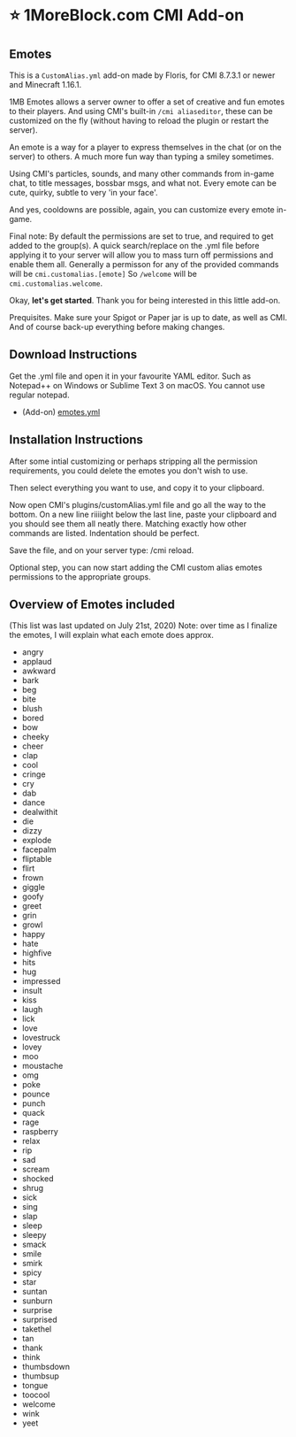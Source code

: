 # :star: 1MoreBlock.com CMI Add-on

## Emotes

This is a `CustomAlias.yml` add-on made by Floris, for CMI 8.7.3.1 or newer and Minecraft 1.16.1. 

1MB Emotes allows a server owner to offer a set of creative and fun emotes to their players. And using CMI's built-in `/cmi aliaseditor`, these can be customized on the fly (without having to reload the plugin or restart the server).

An emote is a way for a player to express themselves in the chat (or on the server) to others. A much more fun way than typing a smiley sometimes.

Using CMI's particles, sounds, and many other commands from in-game chat, to title messages, bossbar msgs, and what not. Every emote can be cute, quirky, subtle to very 'in your face'.

And yes, cooldowns are possible, again, you can customize every emote in-game. 

Final note: By default the permissions are set to true, and required to get added to the group(s). A quick search/replace on the .yml file before applying it to your server will allow you to mass turn off permissions and enable them all. Generally a permisson for any of the provided commands will be `cmi.customalias.[emote]` So `/welcome` will be `cmi.customalias.welcome`. 

Okay, **let's get started**. Thank you for being interested in this little add-on.

Prequisites. Make sure your Spigot or Paper jar is up to date, as well as CMI. And of course back-up everything before making changes. 

## Download Instructions

Get the .yml file and open it in your favourite YAML editor. Such as Notepad++ on Windows or Sublime Text 3 on macOS. You cannot use regular notepad.

- (Add-on) [emotes.yml](/Resources/Add-ons/emotes.yml)

## Installation Instructions

After some intial customizing or perhaps stripping all the permission requirements, you could delete the emotes you don't wish to use. 

Then select everything you want to use, and copy it to your clipboard. 

Now open CMI's plugins/customAlias.yml file and go all the way to the bottom. On a new line riiiight below the last line, paste your clipboard and you should see them all neatly there. Matching exactly how other commands are listed. Indentation should be perfect.

Save the file, and on your server type: /cmi reload. 

Optional step, you can now start adding the CMI custom alias emotes permissions to the appropriate groups.

## Overview of Emotes included

(This list was last updated on July 21st, 2020)
Note: over time as I finalize the emotes, I will explain what each emote does approx. 

- angry
- applaud
- awkward
- bark
- beg
- bite
- blush
- bored
- bow
- cheeky
- cheer
- clap
- cool
- cringe
- cry
- dab
- dance
- dealwithit
- die
- dizzy
- explode
- facepalm
- fliptable
- flirt
- frown
- giggle
- goofy
- greet
- grin
- growl
- happy
- hate
- highfive
- hits
- hug
- impressed
- insult
- kiss
- laugh
- lick
- love
- lovestruck
- lovey
- moo
- moustache
- omg
- poke
- pounce
- punch
- quack
- rage
- raspberry
- relax
- rip
- sad
- scream
- shocked
- shrug
- sick
- sing
- slap
- sleep
- sleepy
- smack
- smile
- smirk
- spicy
- star
- suntan
- sunburn
- surprise
- surprised
- takethel
- tan
- thank
- think
- thumbsdown
- thumbsup
- tongue
- toocool
- welcome
- wink
- yeet

